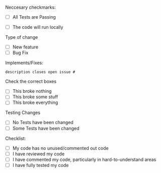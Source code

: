 Neccesary checkmarks:

- [ ] All Tests are Passing

- [ ] The code will run locally

Type of change

- [ ] New feature
- [ ] Bug Fix

Implements/Fixes:

    description closes open issue #

Check the correct boxes

- [ ] This broke nothing
- [ ] This broke some stuff
- [ ] This broke everything

Testing Changes

- [ ] No Tests have been changed
- [ ] Some Tests have been changed

Checklist:

- [ ] My code has no unused/commented out code
- [ ] I have reviewed my code
- [ ] I have commented my code, particularly in hard-to-understand areas
- [ ] I have fully tested my code